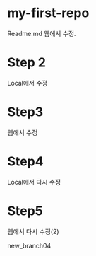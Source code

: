 ﻿# my-first-repo
Readme.md 웹에서 수정.

# Step 2
  Local에서 수정
  
# Step3
웹에서 수정

# Step4
Local에서 다시  수정

# Step5
웹에서 다시 수정(2)

new_branch04